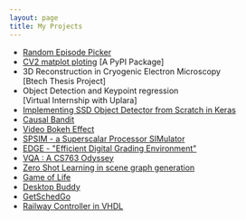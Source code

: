 ```yaml
---
layout: page
title: My Projects
---
```


- [Random Episode Picker](https://rupesh.info/randomEpisodeGenerator/)
- [CV2 matplot ploting](https://pypi.org/project/cv2-plt-imshow/) [A PyPI Package]
- 3D Reconstruction in Cryogenic Electron Microscopy <br> [Btech Thesis Project] 
- Object Detection and Keypoint regression <br> [Virtual Internship with Uplara] 
- [Implementing SSD Object Detector from Scratch in Keras](https://github.com/rs9899/mySSDimplementation)
- [Causal Bandit](https://github.com/rs9899/causal-bandit)
- [Video Bokeh Effect](https://github.com/rs9899/Video-Bokeh-Effect)
- [SPSIM - a Superscalar Processor SIMulator](https://github.com/ys1998/spsim)
- [EDGE - "Efficient Digital Grading Environment"](https://github.com/ys1998/edge)
- [VQA : A CS763 Odyssey](https://github.com/aryanbdps9/VQA2019)
- [Zero Shot Learning in scene graph generation](https://github.com/rs9899/AMLProj)
- [Game of Life](https://github.com/rs9899/Game-of-life)
- [Desktop Buddy](https://github.com/ashish-221b/Hack-U)
- [GetSchedGo](https://github.com/ashish-221b/Get-Sched-Go)
- [Railway Controller in VHDL](https://github.com/Naman-ntc/Railway-Controller-FPGA)
